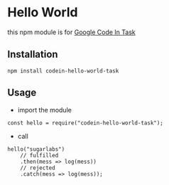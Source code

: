 # Hello World

this npm module is for [Google Code In Task](https://codein.withgoogle.com/dashboard/task-instances/5162132322648064/)

## Installation

 ```
 npm install codein-hello-world-task
 ```

## Usage

- import the module
```es6
const hello = require("codein-hello-world-task");
```
- call
```es6
hello("sugarlabs")
    // fulfilled
    .then(mess => log(mess))
    // rejected
    .catch(mess => log(mess));
```
